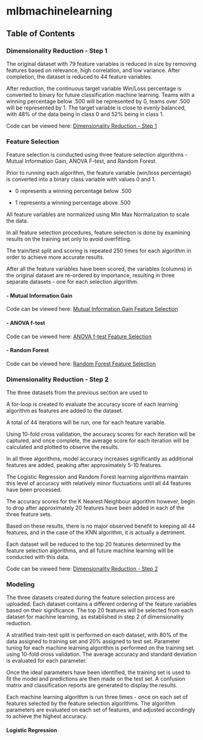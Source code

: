 # mlbmachinelearning

## Table of Contents

### Dimensionality Reduction - Step 1

The original dataset with 79 feature variables is reduced in size by removing features based on relevance, high correlation, and low variance.
After completion, the dataset is reduced to 44 feature variables. 

After reduction, the continuous target variable Win/Loss percentage is converted to binary for future classification machine learning. 
Teams with a winning percentage below .500 will be represented by 0, teams over .500 will be represented by 1.
The target variable is close to evenly balanced, with 48% of the data being in class 0 and 52% being in class 1. 

Code can be viewed here: [Dimensionality Reduction - Step 1](CIND820_Dimensionality_Reduction.ipynb)

### Feature Selection

Feature selection is conducted using three feature selection algorithms - Mutual Information Gain, ANOVA F-test, and Random Forest.

Prior to running each algorithm, the feature variable (win/loss percentage) is converted into a binary class variable with values 0 and 1.
<br>
* 0 represents a winning percentage below .500

* 1 represents a winning percentage above .500

All feature variables are normalized using Min Max Normalization to scale the data.

In all feature selection procedures, feature selection is done by examining results on the training set only to avoid overfitting.<br>

The train/test split and scoring is repeated 250 times for each algorithm in order to achieve more accurate results.<br>

After all the feature variables have been scored, the variables (columns) in the original dataset are re-ordered by importance, resulting in three separate datasets - one for each selection algorithm.

#### - Mutual Information Gain

Code can be viewed here: [Mutual Information Gain Feature Selection](CIND820_Feature_selection_(ANOVA_F_test).ipynb)

#### - ANOVA f-test

Code can be viewed here: [ANOVA f-test Feature Selection](CIND820_Feature_selection_(info_gain).ipynb)

#### - Random Forest

Code can be viewed here: [Random Forest Feature Selection](CIND820_Feature_selection_(Random_Forest).ipynb)

### Dimensionality Reduction - Step 2

The three datasets from the previous section are used to 

A for-loop is created to evaluate the accuracy score of each learning algorithm as features are added to the dataset. <br>

A total of 44 iterations will be run, one for each feature variable. <br>

Using 10-fold cross validation, the accuracy scores for each iteration will be captured, and once complete, the average score for each iteration will be calculated and plotted to observe the results. 

In all three algorithms, model accuracy increases significantly as additional features are added, peaking after approximately 5-10 features. <br>

The Logistic Regression and Random Forest learning algorithms maintain this level of accuracy with relatively minor fluctuations until all 44 features have been processed. <br>

The accuracy scores for the K Nearest Neighbour algorithm however, begin to drop after approximately 20 features have been added in each of the three feature sets. <br>

Based on these results, there is no major observed benefit to keeping all 44 features, and in the case of the KNN algorithm, it is actually a detriment.<br>

Each dataset will be reduced to the top 20 features determined by the feature selection algorithms, and all future machine learning will be conducted with this data. 

Code can be viewed here: [Dimensionality Reduction - Step 2](Select_top_features_(over_.500).ipynb)

### Modeling 

The three datasets created during the feature selection process are uploaded. 
Each dataset contains a different ordering of the feature variables based on their significance.
The top 20 features will be selected from each dataset for machine learning, as established in step 2 of dimensionality reduction.

A stratified train-test split is performed on each dataset, with 80% of the data assigned to training set and 20% assigned to test set.
Parameter tuning for each machine learning algorithm is performed on the training set using 10-fold cross validation.
The average accuracy and standard deviation is evaluated for each parameter.

Once the ideal parameters have been identified, the training set is used to fit the model and predictions are then made on the test set.
A confusion matrix and classification reports are generated to display the results. 

Each machine learning algorithm is run three times - once on each set of features selected by the feature selection algorithms. 
The algorithm parameters are evaluated on each set of features, and adjusted accordingly to achieve the highest accuracy. 

#### Logistic Regression



